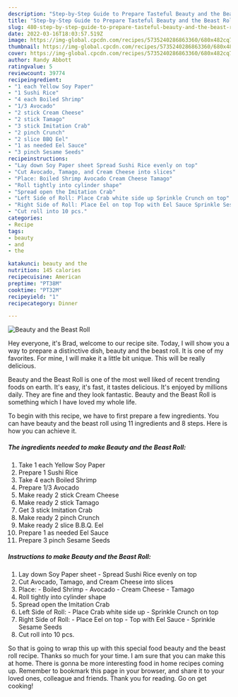 ```yaml
---
description: "Step-by-Step Guide to Prepare Tasteful Beauty and the Beast Roll"
title: "Step-by-Step Guide to Prepare Tasteful Beauty and the Beast Roll"
slug: 480-step-by-step-guide-to-prepare-tasteful-beauty-and-the-beast-roll
date: 2022-03-16T18:03:57.519Z
image: https://img-global.cpcdn.com/recipes/5735240286863360/680x482cq70/beauty-and-the-beast-roll-recipe-main-photo.jpg
thumbnail: https://img-global.cpcdn.com/recipes/5735240286863360/680x482cq70/beauty-and-the-beast-roll-recipe-main-photo.jpg
cover: https://img-global.cpcdn.com/recipes/5735240286863360/680x482cq70/beauty-and-the-beast-roll-recipe-main-photo.jpg
author: Randy Abbott
ratingvalue: 5
reviewcount: 39774
recipeingredient:
- "1 each Yellow Soy Paper"
- "1 Sushi Rice"
- "4 each Boiled Shrimp"
- "1/3 Avocado"
- "2 stick Cream Cheese"
- "2 stick Tamago"
- "3 stick Imitation Crab"
- "2 pinch Crunch"
- "2 slice BBQ Eel"
- "1 as needed Eel Sauce"
- "3 pinch Sesame Seeds"
recipeinstructions:
- "Lay down Soy Paper sheet Spread Sushi Rice evenly on top"
- "Cut Avocado, Tamago, and Cream Cheese into slices"
- "Place: Boiled Shrimp Avocado Cream Cheese Tamago"
- "Roll tightly into cylinder shape"
- "Spread open the Imitation Crab"
- "Left Side of Roll: Place Crab white side up Sprinkle Crunch on top"
- "Right Side of Roll: Place Eel on top Top with Eel Sauce Sprinkle Sesame Seeds"
- "Cut roll into 10 pcs."
categories:
- Recipe
tags:
- beauty
- and
- the

katakunci: beauty and the 
nutrition: 145 calories
recipecuisine: American
preptime: "PT38M"
cooktime: "PT32M"
recipeyield: "1"
recipecategory: Dinner

---
```



![Beauty and the Beast Roll](https://img-global.cpcdn.com/recipes/5735240286863360/680x482cq70/beauty-and-the-beast-roll-recipe-main-photo.jpg)

Hey everyone, it's Brad, welcome to our recipe site. Today, I will show you a way to prepare a distinctive dish, beauty and the beast roll. It is one of my favorites. For mine, I will make it a little bit unique. This will be really delicious.

Beauty and the Beast Roll is one of the most well liked of recent trending foods on earth. It's easy, it's fast, it tastes delicious. It's enjoyed by millions daily. They are fine and they look fantastic. Beauty and the Beast Roll is something which I have loved my whole life.




To begin with this recipe, we have to first prepare a few ingredients. You can have beauty and the beast roll using 11 ingredients and 8 steps. Here is how you can achieve it.

<!--inarticleads1-->

##### The ingredients needed to make Beauty and the Beast Roll:

1. Take 1 each Yellow Soy Paper
1. Prepare 1 Sushi Rice
1. Take 4 each Boiled Shrimp
1. Prepare 1/3 Avocado
1. Make ready 2 stick Cream Cheese
1. Make ready 2 stick Tamago
1. Get 3 stick Imitation Crab
1. Make ready 2 pinch Crunch
1. Make ready 2 slice B.B.Q. Eel
1. Prepare 1 as needed Eel Sauce
1. Prepare 3 pinch Sesame Seeds




<!--inarticleads2-->

##### Instructions to make Beauty and the Beast Roll:

1. Lay down Soy Paper sheet - Spread Sushi Rice evenly on top
1. Cut Avocado, Tamago, and Cream Cheese into slices
1. Place: - Boiled Shrimp - Avocado - Cream Cheese - Tamago
1. Roll tightly into cylinder shape
1. Spread open the Imitation Crab
1. Left Side of Roll: - Place Crab white side up - Sprinkle Crunch on top
1. Right Side of Roll: - Place Eel on top - Top with Eel Sauce - Sprinkle Sesame Seeds
1. Cut roll into 10 pcs.




So that is going to wrap this up with this special food beauty and the beast roll recipe. Thanks so much for your time. I am sure that you can make this at home. There is gonna be more interesting food in home recipes coming up. Remember to bookmark this page in your browser, and share it to your loved ones, colleague and friends. Thank you for reading. Go on get cooking!
